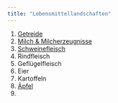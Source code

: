 ```yaml
---
title: "Lebensmittellandschaften"
---
```


1. [Getreide](Getreide/Getreide.html)
2. [Milch & Milcherzeugnisse](Milch-und-Milcherzeugnisse/Milch-und-Milcherzeugnisse.html)
3. [Schweinefleisch](Schweinefleisch/Schweinefleisch.html)
4. Rindfleisch
5. Geflügelfleisch
6. Eier
7. Kartoffeln
8. [Äpfel](Aepfel/Aepfel.html)
9. 
